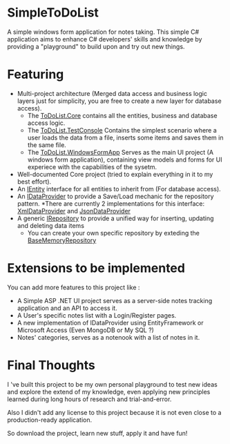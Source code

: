 # SimpleToDoList
A simple windows form application for notes taking.
This simple C# application aims to enhance C# developers' skills and knowledge by providing a "playground" to build upon and try out new things.

# Featuring

* Multi-project architecture (Merged data access and business logic layers just for simplicity, you are free to create a new layer for database access).
  * The [ToDoList.Core] contains all the entities, business and database access logic.
  * The [ToDoList.TestConsole] Contains the simplest scenario where a user loads the data from a file, inserts some items and saves them in the same file.
  * The [ToDoList.WindowsFormApp] Serves as the main UI project (A windows form application), containing view models and forms for UI
  experiece with the capabilities of the sysetm.
* Well-documented Core project (tried to explain everything in it to my best effort).
* An [IEntity] interface for all entities to inherit from (For database access).
* An [IDataProvider] to provide a Save/Load mechanic for the repository pattern.
  *There are currently 2 implementations for this interface: [XmlDataProvider] and [JsonDataProvider]
* A generic [IRepository] to provide a unified way for inserting, updating and deleting data items 
  * You can create your own specific repository by exteding the [BaseMemoryRepository]
  
# Extensions to be implemented

You can add more features to this project like :
* A Simple ASP .NET UI project serves as a server-side notes tracking application and an API to access it.
* A User's specific notes list with a Login/Register pages.
* A new implementation of IDataProvider using EntityFramework or Microsoft Access (Even MongoDB or My SQL ?)
* Notes' categories, serves as a notenook with a list of notes in it.

# Final Thoughts
I 've built this project to be my own personal playground to test new ideas and explore the extend of my knowledge, even applying new principles learned during long hours
of research and trial-and-error.

Also I didn't add any license to this project because it is not even close to a production-ready application.

So download the project, learn new stuff, apply it and have fun!

[ToDoList.Core]: https://github.com/tarekMohamedIT/SimpleToDoList/tree/master/ToDoList.Core
[ToDoList.TestConsole]: https://github.com/tarekMohamedIT/SimpleToDoList/tree/master/ToDoList.TestConsole
[ToDoList.WindowsFormApp]: https://github.com/tarekMohamedIT/SimpleToDoList/tree/master/ToDoList.WindowsFormApp
[IEntity]: https://github.com/tarekMohamedIT/SimpleToDoList/blob/master/ToDoList.Core/Models/IEntity.cs
[IDataProvider]: https://github.com/tarekMohamedIT/SimpleToDoList/blob/master/ToDoList.Core/Persistence/DataProviders/IDataProvider.cs
[IRepository]: https://github.com/tarekMohamedIT/SimpleToDoList/blob/master/ToDoList.Core/Persistence/Repositories/IRepository.cs
[BaseMemoryRepository]: https://github.com/tarekMohamedIT/SimpleToDoList/blob/master/ToDoList.Core/Persistence/Repositories/Concrete/BaseMemoryRepository.cs
[XmlDataProvider]: https://github.com/tarekMohamedIT/SimpleToDoList/blob/master/ToDoList.Core/Persistence/DataProviders/XmlDataProvider.cs
[JsonDataProvider]: https://github.com/tarekMohamedIT/SimpleToDoList/blob/master/ToDoList.Core/Persistence/DataProviders/JsonDataProvider.cs
